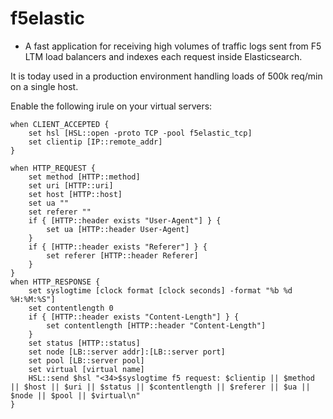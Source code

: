 # f5elastic

* A fast application for receiving high volumes of traffic logs sent from F5 LTM load balancers and indexes each request inside Elasticsearch. 

It is today used in a production environment handling loads of 500k req/min on
a single host.

Enable the following irule on your virtual servers:

	when CLIENT_ACCEPTED {
		set hsl [HSL::open -proto TCP -pool f5elastic_tcp]
		set clientip [IP::remote_addr]
	}

	when HTTP_REQUEST {
		set method [HTTP::method]
		set uri [HTTP::uri]
		set host [HTTP::host]
		set ua ""
		set referer ""
		if { [HTTP::header exists "User-Agent"] } {
			set ua [HTTP::header User-Agent]
		}
		if { [HTTP::header exists "Referer"] } {
			set referer [HTTP::header Referer]
		}
	}
	when HTTP_RESPONSE {
		set syslogtime [clock format [clock seconds] -format "%b %d %H:%M:%S"]
		set contentlength 0
		if { [HTTP::header exists "Content-Length"] } {
			set contentlength [HTTP::header "Content-Length"]
		}
		set status [HTTP::status]
		set node [LB::server addr]:[LB::server port]
		set pool [LB::server pool]
		set virtual [virtual name]
		HSL::send $hsl "<34>$syslogtime f5 request: $clientip || $method || $host || $uri || $status || $contentlength || $referer || $ua || $node || $pool || $virtual\n"
	}


